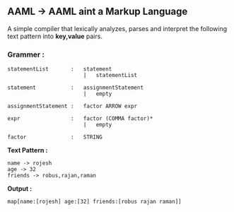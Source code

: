 ## AAML -> AAML aint a Markup Language

A simple compiler that lexically analyzes, parses and interpret the following text pattern into __key,value__ pairs. 

### Grammer : 

    statementList	    :   statement
                            |   statementList

	statement	  	    :   assignmentStatement
							|   empty

	assignmentStatement :   factor ARROW expr

	expr                :   factor (COMMA factor)*
						    |   empty

	factor 				:   STRING


__Text Pattern :__

	name -> rojesh
	age -> 32
	friends -> robus,rajan,raman

__Output :__
    
    map[name:[rojesh] age:[32] friends:[robus rajan raman]]
    